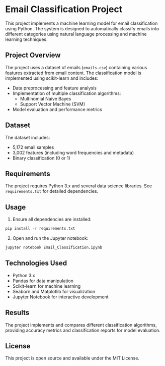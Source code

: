 # Email Classification Project

This project implements a machine learning model for email classification using Python. The system is designed to automatically classify emails into different categories using natural language processing and machine learning techniques.

## Project Overview

The project uses a dataset of emails (`emails.csv`) containing various features extracted from email content. The classification model is implemented using scikit-learn and includes:

- Data preprocessing and feature analysis
- Implementation of multiple classification algorithms:
  - Multinomial Naive Bayes
  - Support Vector Machine (SVM)
- Model evaluation and performance metrics

## Dataset

The dataset includes:
- 5,172 email samples
- 3,002 features (including word frequencies and metadata)
- Binary classification (0 or 1)

## Requirements

The project requires Python 3.x and several data science libraries. See `requirements.txt` for detailed dependencies.

## Usage

1. Ensure all dependencies are installed:
```bash
pip install -r requirements.txt
```

2. Open and run the Jupyter notebook:
```bash
jupyter notebook Email_Classification.ipynb
```

## Technologies Used

- Python 3.x
- Pandas for data manipulation
- Scikit-learn for machine learning
- Seaborn and Matplotlib for visualization
- Jupyter Notebook for interactive development

## Results

The project implements and compares different classification algorithms, providing accuracy metrics and classification reports for model evaluation.

## License

This project is open source and available under the MIT License.